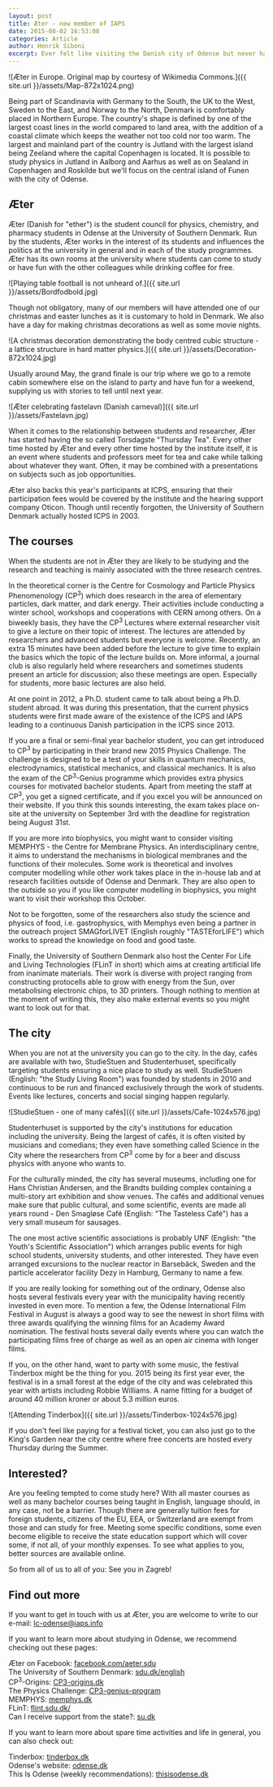 ```yaml
---
layout: post
title: Æter - new member of IAPS
date: 2015-08-02 16:53:08
categories: Article
author: Henrik Siboni
excerpt: Ever felt like visiting the Danish city of Odense but never had a proper occasion? Now you have - Odense has got its very own local committee of IAPS.
---
```


![Æter in Europe. Original map by courtesy of Wikimedia Commons.]({{ site.url }}/assets/Map-872x1024.png)

Being part of Scandinavia with Germany to the South, the UK to the West, Sweden to the East, and Norway to the North, Denmark is comfortably placed in Northern Europe. The country's shape is defined by one of the largest coast lines in the world compared to land area, with the addition of a coastal climate which keeps the weather not too cold nor too warm. The largest and mainland part of the country is Jutland with the largest island being Zeeland where the capital Copenhagen is located. It is possible to study physics in Jutland in Aalborg and Aarhus as well as on Sealand in Copenhagen and Roskilde but we'll focus on the central island of Funen with the city of Odense.

## Æter
Æter (Danish for "ether") is the student council for physics, chemistry, and pharmacy students in Odense at the University of Southern Denmark. Run by the students, Æter works in the interest of its students and influences the politics at the university in general and in each of the study programmes. Æter has its own rooms at the university where students can come to study or have fun with the other colleagues while drinking coffee for free.

![Playing table football is not unheard of.]({{ site.url }}/assets/Bordfodbold.jpg)

Though not obligatory, many of our members will have attended one of our christmas and easter lunches as it is customary to hold in Denmark. We also have a day for making christmas decorations as well as some movie nights.

![A christmas decoration demonstrating the body centred cubic structure - a lattice structure in hard matter physics.]({{ site.url }}/assets/Decoration-872x1024.jpg)

Usually around May, the grand finale is our trip where we go to a remote cabin somewhere else on the island to party and have fun for a weekend, supplying us with stories to tell until next year.

![Æter celebrating fastelavn (Danish carneval)]({{ site.url }}/assets/Fastelavn.jpg)

When it comes to the relationship between students and researcher, Æter has started having the so called Torsdagste "Thursday Tea". Every other time hosted by Æter and every other time hosted by the institute itself, it is an event where students and professors meet for tea and cake while talking about whatever they want. Often, it may be combined with a presentations on subjects such as job opportunities.

Æter also backs this year's participants at ICPS, ensuring that their participation fees would be covered by the institute and the hearing support company Oticon. Though until recently forgotten, the University of Southern Denmark actually hosted ICPS in 2003.

## The courses
When the students are not in Æter they are likely to be studying and the research and teaching is mainly associated with the three research centres.

In the theoretical corner is the Centre for Cosmology and Particle Physics Phenomenology (CP<sup>3</sup>) which does research in the area of elementary particles, dark matter, and dark energy. Their activities include conducting a winter school, workshops and cooperations with CERN among others. On a biweekly basis, they have the CP<sup>3</sup> Lectures where external researcher visit to give a lecture on their topic of interest. The lectures are attended by researchers and advanced students but everyone is welcome. Recently, an extra 15 minutes have been added before the lecture to give time to explain the basics which the topic of the lecture builds on. More informal, a journal club is also regularly held where researchers and sometimes students present an article for discussion; also these meetings are open. Especially for students, more basic lectures are also held.

At one point in 2012, a Ph.D. student came to talk about being a Ph.D. student abroad. It was during this presentation, that the current physics students were first made aware of the existence of the ICPS and IAPS leading to a continuous Danish participation in the ICPS since 2013.

If you are a final or semi-final year bachelor student, you can get introduced to CP<sup>3</sup> by participating in their brand new 2015 Physics Challenge. The challenge is designed to be a test of your skills in quantum mechanics, electrodynamics, statistical mechanics, and classical mechanics. It is also the exam of the CP<sup>3</sup>-Genius programme which provides extra physics courses for motivated bachelor students. Apart from meeting the staff at CP<sup>3</sup>, you get a signed certificate, and if you excel you will be announced on their website. If you think this sounds interesting, the exam takes place on-site at the university on September 3rd with the deadline for registration being August 31st.

If you are more into biophysics, you might want to consider visiting MEMPHYS - the Centre for Membrane Physics. An interdisciplinary centre, it aims to understand the mechanisms in biological membranes and the functions of their molecules. Some work is theoretical and involves computer modelling while other work takes place in the in-house lab and at research facilities outside of Odense and Denmark. They are also open to the outside so you if you like computer modelling in biophysics, you might want to visit their workshop this October.

Not to be forgotten, some of the researchers also study the science and physics of food, i.e. gastrophysics, with Memphys even being a partner in the outreach project SMAGforLIVET (English roughly "TASTEforLIFE") which works to spread the knowledge on food and good taste.

Finally, the University of Southern Denmark also host the Center For Life and Living Technologies (FLinT in short) which aims at creating artificial life from inanimate materials. Their work is diverse with project ranging from constructing protocells able to grow with energy from the Sun, over metabolising electronic chips, to 3D printers. Though nothing to mention at the moment of writing this, they also make external events so you might want to look out for that.

## The city
When you are not at the university you can go to the city. In the day, cafés are available with two, StudieStuen and Studenterhuset, specifically targeting students ensuring a nice place to study as well. StudieStuen (English: "the Study Living Room") was founded by students in 2010 and continuous to be run and financed exclusively through the work of students. Events like lectures, concerts and social singing happen regularly.

![StudieStuen - one of many cafés]({{ site.url }}/assets/Cafe-1024x576.jpg)

Studenterhuset is supported by the city's institutions for education including the university. Being the largest of cafés, it is often visited by musicians and comedians; they even have something called Science in the City where the researchers from CP<sup>3</sup> come by for a beer and discuss physics with anyone who wants to.

For the culturally minded, the city has several museums, including one for Hans Christian Andersen, and the Brandts building complex containing a multi-story art exhibition and show venues. The cafés and additional venues make sure that public cultural, and some scientific, events are made all years round - Den Smagløse Café (English: "The Tasteless Café") has a very small museum for sausages.

The one most active scientific associations is probably UNF (English: "the Youth's Scientific Association") which arranges public events for high school students, university students, and other interested. They have even arranged excursions to the nuclear reactor in Barsebäck, Sweden and the particle accelerator facility Dezy in Hamburg, Germany to name a few.

If you are really looking for something out of the ordinary, Odense also hosts several festivals every year with the municipality having recently invested in even more. To mention a few, the Odense International Film Festival in August is always a good way to see the newest in short films with three awards qualifying the winning films for an Academy Award nomination. The festival hosts several daily events where you can watch the participating films free of charge as well as an open air cinema with longer films.

If you, on the other hand, want to party with some music, the festival Tinderbox might be the thing for you. 2015 being its first year ever, the festival is in a small forest at the edge of the city and was celebrated this year with artists including Robbie Williams. A name fitting for a budget of around 40 million kroner or about 5.3 million euros.

![Attending Tinderbox]({{ site.url }}/assets/Tinderbox-1024x576.jpg)

If you don't feel like paying for a festival ticket, you can also just go to the King's Garden near the city centre where free concerts are hosted every Thursday during the Summer.

## Interested?
Are you feeling tempted to come study here? With all master courses as well as many bachelor courses being taught in English, language should, in any case, not be a barrier. Though there are generally tuition fees for foreign students, citizens of the EU, EEA, or Switzerland are exempt from those and can study for free. Meeting some specific conditions, some even become eligible to receive the state education support which will cover some, if not all, of your monthly expenses. To see what applies to you, better sources are available online.

So from all of us to all of you: See you in Zagreb!

## Find out more
If you want to get in touch with us at Æter, you are welcome to write to our e-mail: [lc-odense@iaps.info](mailto:lc-odense@iaps.info)

If you want to learn more about studying in Odense, we recommend checking out these pages:

Æter on Facebook: [facebook.com/aeter.sdu](http://facebook.com/aeter.sdu)<br />
The University of Southern Denmark: [sdu.dk/english](http://sdu.dk/english)<br />
CP<sup>3</sup>-Origins: [CP3-origins.dk](http://CP3-origins.dk)<br />
The Physics Challenge: [CP3-genius-program](http://CP3-origins.dk/research/CP3-genius-program/2015-physics-challenge)<br />
MEMPHYS: [memphys.dk](http://memphys.dk)<br />
FLinT: [flint.sdu.dk/](http://flint.sdu.dk/)<br />
Can I receive support from the state?: [su.dk](http://su.dk/English/Sider/foreign.aspx)<br />

If you want to learn more about spare time activities and life in general, you can also check out:

Tinderbox: [tinderbox.dk](http://tinderbox.dk)<br />
Odense's website: [odense.dk](http://odense.dk/subsites5/english)<br />
This Is Odense (weekly recommendations): [thisisodense.dk](http://thisisodense.dk/en)
